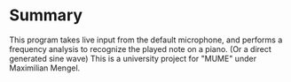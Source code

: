 # Summary
This program takes live input from the default microphone, and performs a frequency analysis to recognize the played note on a piano. (Or a direct generated sine wave)
This is a university project for "MUME" under Maximilian Mengel.
